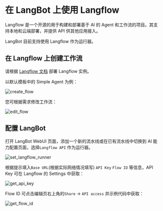 # 在 LangBot 上使用 Langflow

Langflow 是一个开源的用于构建和部署基于 AI 的 Agent 和工作流的项目。其支持本地和云端部署，并提供 API 供其他应用接入。

LangBot 目前支持使用 Langflow 作为运行器。

## 在 Langflow 上创建工作流

请根据 [Langflow 文档](https://langflow.com/docs/introduction) 部署 Langflow 实例。

以默认模板中的 Simple Agent 为例：

![create_flow](/assets/image/zh/deploy/pipelines/langflow/create_flow.png)

您可根据需求修改工作流：

![edit_flow](/assets/image/zh/deploy/pipelines/langflow/edit_flow.png)

## 配置 LangBot

打开 LangBot WebUI 页面，添加一个新的流水线或在已有流水线中切换到 AI 能力配置页面，选择`Langflow API` 作为运行器。

![set_langflow_runner](/assets/image/zh/deploy/pipelines/langflow/set_langflow_runner.png)

根据提示填入`Base URL`(根据实际网络情况填写) `API Key` `Flow ID` 等信息，API Key 可在 Langflow 的 Settings 中获取：   

![get_api_key](/assets/image/zh/deploy/pipelines/langflow/get_api_key.png)

Flow ID 可点击编辑页右上角的`Share` -> `API access` 并示例代码中获取：

![get_flow_id](/assets/image/zh/deploy/pipelines/langflow/get_flow_id.png)